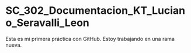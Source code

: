 # SC_302_Documentacion_KT_Luciano_Seravalli_Leon
Esta	es	mi	primera	práctica	con	GitHub.
Estoy	trabajando	en	una	rama	nueva.